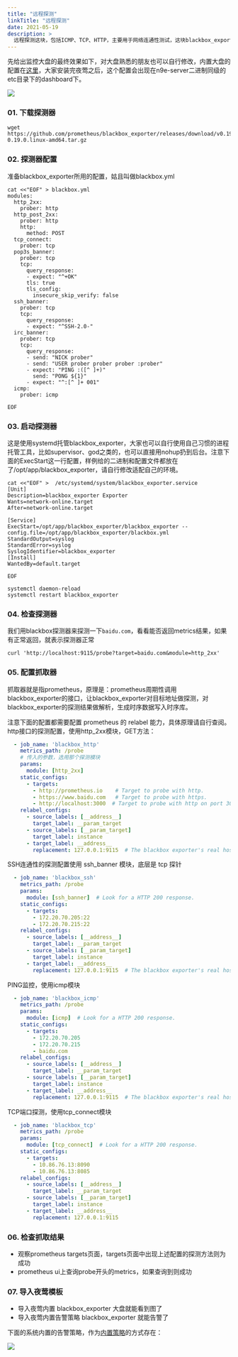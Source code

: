 ```yaml
---
title: "远程探测"
linkTitle: "远程探测"
date: 2021-05-19
description: >
  远程探测这块，包括ICMP、TCP、HTTP，主要用于网络连通性测试，这块blackbox_exporter已经做的挺好了，我们可以直接复用，把数据抓到时序库，夜莺直接去消费即可。
---
```


先给出监控大盘的最终效果如下，对大盘熟悉的朋友也可以自行修改，内置大盘的配置在[这里](https://github.com/didi/nightingale/blob/master/etc/dashboard/blackbox_exporter)，大家安装完夜莺之后，这个配置会出现在n9e-server二进制同级的etc目录下的dashboard下。

![](https://s3-gz01.didistatic.com/n9e-pub/image/blackbox_dash.png)

### 01. 下载探测器

```shell script
wget https://github.com/prometheus/blackbox_exporter/releases/download/v0.19.0/blackbox_exporter-0.19.0.linux-amd64.tar.gz
```

### 02. 探测器配置

准备blackbox_exporter所用的配置，姑且叫做blackbox.yml

```shell script
cat <<"EOF" > blackbox.yml
modules:
  http_2xx:
    prober: http
  http_post_2xx:
    prober: http
    http:
      method: POST
  tcp_connect:
    prober: tcp
  pop3s_banner:
    prober: tcp
    tcp:
      query_response:
      - expect: "^+OK"
      tls: true
      tls_config:
        insecure_skip_verify: false
  ssh_banner:
    prober: tcp
    tcp:
      query_response:
      - expect: "^SSH-2.0-"
  irc_banner:
    prober: tcp
    tcp:
      query_response:
      - send: "NICK prober"
      - send: "USER prober prober prober :prober"
      - expect: "PING :([^ ]+)"
        send: "PONG ${1}"
      - expect: "^:[^ ]+ 001"
  icmp:
    prober: icmp
 
EOF
```

### 03. 启动探测器

这是使用systemd托管blackbox_exporter，大家也可以自行使用自己习惯的进程托管工具，比如supervisor、god之类的，也可以直接用nohup扔到后台。注意下面的ExecStart这一行配置，样例给的二进制和配置文件都放在了/opt/app/blackbox_exporter，请自行修改适配自己的环境。

```shell script
cat <<"EOF" >  /etc/systemd/system/blackbox_exporter.service
[Unit]
Description=blackbox_exporter Exporter
Wants=network-online.target
After=network-online.target

[Service]
ExecStart=/opt/app/blackbox_exporter/blackbox_exporter --config.file=/opt/app/blackbox_exporter/blackbox.yml
StandardOutput=syslog
StandardError=syslog
SyslogIdentifier=blackbox_exporter
[Install]
WantedBy=default.target

EOF

systemctl daemon-reload
systemctl restart blackbox_exporter
```

### 04. 检查探测器

我们用blackbox探测器来探测一下`baidu.com`，看看能否返回metrics结果，如果有正常返回，就表示探测器正常

```shell script
curl 'http://localhost:9115/probe?target=baidu.com&module=http_2xx'
```

### 05. 配置抓取器

抓取器就是指prometheus，原理是：prometheus周期性调用blackbox_exporter的接口，让blackbox_exporter对目标地址做探测，对blackbox_exporter的探测结果做解析，生成时序数据写入时序库。

注意下面的配置都需要配置 prometheus 的 relabel 能力，具体原理请自行查阅。http接口的探测配置，使用http_2xx模块，GET方法：

```yaml
  - job_name: 'blackbox_http'
    metrics_path: /probe
    # 传入的参数，选用那个探测模块
    params:
      module: [http_2xx] 
    static_configs:
      - targets:
        - http://prometheus.io    # Target to probe with http.
        - https://www.baidu.com   # Target to probe with https.
        - http://localhost:3000  # Target to probe with http on port 3000.
    relabel_configs:
      - source_labels: [__address__]
        target_label: __param_target
      - source_labels: [__param_target]
        target_label: instance
      - target_label: __address__
        replacement: 127.0.0.1:9115  # The blackbox exporter's real hostname:port.
```

SSH连通性的探测配置使用 ssh_banner 模块，底层是 tcp 探针

```yaml
  - job_name: 'blackbox_ssh'
    metrics_path: /probe
    params:
      module: [ssh_banner]  # Look for a HTTP 200 response.
    static_configs:
      - targets:
        - 172.20.70.205:22    
        - 172.20.70.215:22  
    relabel_configs:
      - source_labels: [__address__]
        target_label: __param_target
      - source_labels: [__param_target]
        target_label: instance
      - target_label: __address__
        replacement: 127.0.0.1:9115  # The blackbox exporter's real hostname:port.
```

PING监控，使用icmp模块

```yaml
  - job_name: 'blackbox_icmp'
    metrics_path: /probe
    params:
      module: [icmp]  # Look for a HTTP 200 response.
    static_configs:
      - targets:
        - 172.20.70.205
        - 172.20.70.215
        - baidu.com
    relabel_configs:
      - source_labels: [__address__]
        target_label: __param_target
      - source_labels: [__param_target]
        target_label: instance
      - target_label: __address__
        replacement: 127.0.0.1:9115  # The blackbox exporter's real hostname:port.		
```

TCP端口探测，使用tcp_connect模块

```yaml
  - job_name: 'blackbox_tcp'
    metrics_path: /probe
    params:
      module: [tcp_connect]  # Look for a HTTP 200 response.
    static_configs:
      - targets:
        - 10.86.76.13:8090 
        - 10.86.76.13:8085 
    relabel_configs:
      - source_labels: [__address__]
        target_label: __param_target
      - source_labels: [__param_target]
        target_label: instance
      - target_label: __address__
        replacement: 127.0.0.1:9115  
```

### 06. 检查抓取结果

- 观察prometheus targets页面，targets页面中出现上述配置的探测方法则为成功
- prometheus ui上查询probe开头的metrics，如果查询到则成功

### 07. 导入夜莺模板

- 导入夜莺内置 blackbox_exporter 大盘就能看到图了
- 导入夜莺内置告警策略 blackbox_exporter 就能告警了

下面的系统内置的告警策略，作为[内置策略](https://github.com/didi/nightingale/blob/master/etc/alert_rule/blackbox_exporter)的方式存在：

![](https://s3-gz01.didistatic.com/n9e-pub/image/blackbox_rule.png)
